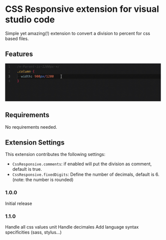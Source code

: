 # CSS Responsive extension for visual studio code

Simple yet amazing(!) extension to convert a division to percent for css based files.


## Features

![feature](images/example.gif)

## Requirements

No requirements needed.

## Extension Settings

This extension contributes the following settings:

* `CssResponsive.comments`: if enabled will put the division as comment, default is true.
* `CssResponsive.fixedDigits`: Define the number of decimals, default is 6. (note: the number is rounded)

### 1.0.0

Initial release

### 1.1.0

Handle all css values unit
Handle decimales
Add language syntax specificities (sass, stylus…)
